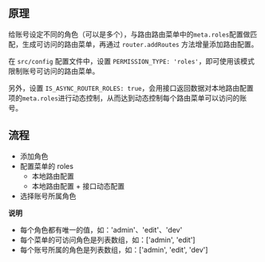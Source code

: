 ## 原理

给账号设定不同的角色（可以是多个），与路由路由菜单中的`meta.roles`配置做匹配，生成可访问的路由菜单，再通过 `router.addRoutes` 方法增量添加路由配置。

在 `src/config` 配置文件中，设置 `PERMISSION_TYPE: 'roles'`，即可使用该模式限制账号可访问的路由菜单。

另外，设置 `IS_ASYNC_ROUTER_ROLES: true`，会用接口返回数据对本地路由配置项的`meta.roles`进行动态控制，从而达到动态控制每个路由菜单可以访问的账号。


## 流程

- 添加角色
- 配置菜单的 roles
  - 本地路由配置
  - 本地路由配置 + 接口动态配置
- 选择账号所属角色

**说明**
- 每个角色都有唯一的值，如：'admin'、'edit'、'dev'
- 每个菜单的可访问角色是列表数组，如：['admin', 'edit']
- 每个账号所属的角色是列表数组，如：['admin', 'edit', 'dev']